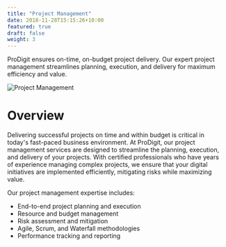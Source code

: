 ```yaml
---
title: "Project Management"
date: 2018-11-28T15:15:26+10:00
featured: true
draft: false
weight: 3
---
```


ProDigit ensures on-time, on-budget project delivery. Our expert project management streamlines planning, execution, and delivery for maximum efficiency and value.
<!--more-->

![Project Management](/images/illustrations/undraw_scrum_board_re_wk7v.svg)

# Overview

Delivering successful projects on time and within budget is critical in today's fast-paced business environment. At ProDigit, our project management services are designed to streamline the planning, execution, and delivery of your projects. With certified professionals who have years of experience managing complex projects, we ensure that your digital initiatives are implemented efficiently, mitigating risks while maximizing value.

Our project management expertise includes:

- End-to-end project planning and execution
- Resource and budget management
- Risk assessment and mitigation
- Agile, Scrum, and Waterfall methodologies
- Performance tracking and reporting
